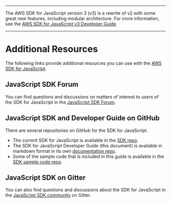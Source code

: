 --------

The AWS SDK for JavaScript version 3 \(v3\) is a rewrite of v2 with some great new features, including modular architecture\. For more information, see the [AWS SDK for JavaScript v3 Developer Guide](https://docs.aws.amazon.com/sdk-for-javascript/v3/developer-guide/welcome.html)\.

--------

# Additional Resources<a name="resources"></a>

The following links provide additional resources you can use with the [AWS SDK for JavaScript](aws-jsdk-reference.md)\.

## JavaScript SDK Forum<a name="aws-jsdk-forum"></a>

You can find questions and discussions on matters of interest to users of the SDK for JavaScript in the [JavaScript SDK Forum](https://forums.aws.amazon.com/forum.jspa?forumID=148)\.

## JavaScript SDK and Developer Guide on GitHub<a name="github-issues"></a>

There are several repositories on GitHub for the SDK for JavaScript\.
+ The current SDK for JavaScript is available in the [SDK repo](https://github.com/aws/aws-sdk-js)\.
+ The SDK for JavaScript Developer Guide \(this document\) is available in markdown format in its own [documentation repo](https://github.com/awsdocs/aws-javascript-developer-guide-v2)\.
+ Some of the sample code that is included in this guide is available in the [SDK sample code repo](https://github.com/awsdocs/aws-doc-sdk-examples/tree/master/javascript)\.

## JavaScript SDK on Gitter<a name="aws-jsdk-gitter"></a>

You can also find questions and discussions about the SDK for JavaScript in the [JavaScript SDK community](https://gitter.im/aws/aws-sdk-js) on Gitter\.